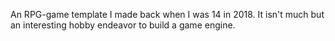 An RPG-game template I made back when I was 14 in 2018. It isn't much but an interesting hobby endeavor to build a game engine.
